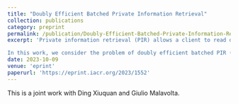 ```yaml
---
title: "Doubly Efficient Batched Private Information Retrieval"
collection: publications
category: preprint
permalink: /publication/Doubly-Efficient-Batched-Private-Information-Retrieval
excerpt: 'Private information retrieval (PIR) allows a client to read data from a server, without revealing which information they are interested in. A PIR is doubly efficient if the server runtime is, after a one-time pre-processing, sublinear in the database size. A recent breakthrough result from Lin, Mook, and Wichs [STOC’23] proposed the first-doubly efficient PIR with (online) server computation poly-logarithmic in the size of the database, assuming the hardness of the standard Ring-LWE problem.

In this work, we consider the problem of doubly efficient batched PIR (DEBPIR), where the client wishes to download multiple entries. This problem arises naturally in many practical applications of PIR, or when the database contains large entries. Our main result is a construction of DEBPIR where the amortized communication and server computation overhead is $\tilde{O}(1)$, from the Ring-LWE problem. This represents an exponential improvement compared with known constructions, and it is optimal up to poly-logarithmic factors in the security parameter. Interestingly, the server’s online operations are entirely combinatorial and all algebraic computations are done in the pre-processing or delegated to the client.'
date: 2023-10-09
venue: 'eprint'
paperurl: 'https://eprint.iacr.org/2023/1552'
---
```


This is a joint work with Ding Xiuquan and Giulio Malavolta.
